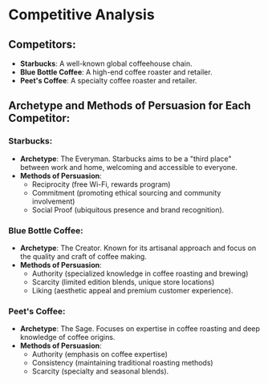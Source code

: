 # Competitive Analysis

## Competitors:

- **Starbucks**: A well-known global coffeehouse chain.
- **Blue Bottle Coffee**: A high-end coffee roaster and retailer.
- **Peet's Coffee**: A specialty coffee roaster and retailer.

## Archetype and Methods of Persuasion for Each Competitor:

### Starbucks:

- **Archetype**: The Everyman. Starbucks aims to be a "third place" between work and home, welcoming and accessible to everyone.
- **Methods of Persuasion**: 
  - Reciprocity (free Wi-Fi, rewards program)
  - Commitment (promoting ethical sourcing and community involvement)
  - Social Proof (ubiquitous presence and brand recognition).

### Blue Bottle Coffee:

- **Archetype**: The Creator. Known for its artisanal approach and focus on the quality and craft of coffee making.
- **Methods of Persuasion**: 
  - Authority (specialized knowledge in coffee roasting and brewing)
  - Scarcity (limited edition blends, unique store locations)
  - Liking (aesthetic appeal and premium customer experience).

### Peet's Coffee:

- **Archetype**: The Sage. Focuses on expertise in coffee roasting and deep knowledge of coffee origins.
- **Methods of Persuasion**:
  - Authority (emphasis on coffee expertise)
  - Consistency (maintaining traditional roasting methods)
  - Scarcity (specialty and seasonal blends).
